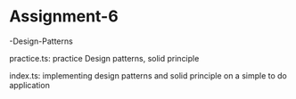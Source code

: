 # Assignment-6
-Design-Patterns

practice.ts:
      practice Design patterns, solid principle
      
index.ts:
      implementing design patterns and solid principle on a simple to do application
